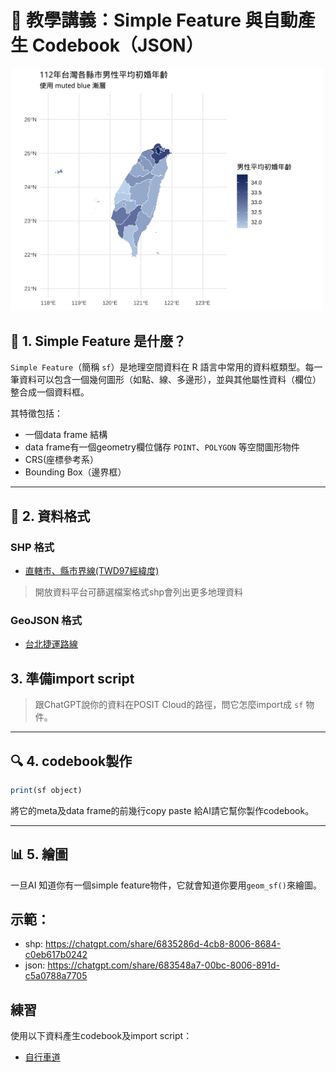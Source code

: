 # 📘 教學講義：Simple Feature 與自動產生 Codebook（JSON）

<img src="../img/choropleth-marriage-age.png" width="500">


## 🧭 1. Simple Feature 是什麼？

`Simple Feature`（簡稱 `sf`）是地理空間資料在 R 語言中常用的資料框類型。每一筆資料可以包含一個幾何圖形（如點、線、多邊形），並與其他屬性資料（欄位）整合成一個資料框。

其特徵包括：
- 一個data frame 結構
- data frame有一個geometry欄位儲存 `POINT`、`POLYGON` 等空間圖形物件
- CRS(座標參考系）
- Bounding Box（邊界框）

---

## 📂 2. 資料格式

### SHP 格式

  - [直轄市、縣市界線(TWD97經緯度)](https://data.gov.tw/dataset/7442)

> 開放資料平台可篩選檔案格式shp會列出更多地理資料

### GeoJSON 格式

  - [台北捷運路線](https://data.gov.tw/dataset/121208)

## 3. 準備import script

> 跟ChatGPT說你的資料在POSIT Cloud的路徑，問它怎麼import成 `sf` 物件。

---

## 🔍 4. codebook製作


```r
print(sf object)
```

將它的meta及data frame的前幾行copy paste 給AI請它幫你製作codebook。


---

## 📊 5. 繪圖

一旦AI 知道你有一個simple feature物件，它就會知道你要用`geom_sf()`來繪圖。

## 示範：

  - shp: <https://chatgpt.com/share/6835286d-4cb8-8006-8684-c0eb617b0242>
  - json: <https://chatgpt.com/share/683548a7-00bc-8006-891d-c5a0788a7705>

## 練習

使用以下資料產生codebook及import script：

  - [自行車道](https://data.gov.tw/dataset/41652)